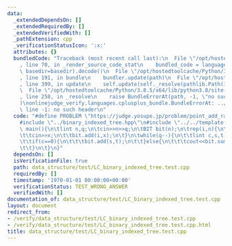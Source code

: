 ```yaml
---
data:
  _extendedDependsOn: []
  _extendedRequiredBy: []
  _extendedVerifiedWith: []
  _pathExtension: cpp
  _verificationStatusIcon: ':x:'
  attributes: {}
  bundledCode: "Traceback (most recent call last):\n  File \"/opt/hostedtoolcache/Python/3.8.5/x64/lib/python3.8/site-packages/onlinejudge_verify/documentation/build.py\"\
    , line 70, in _render_source_code_stat\n    bundled_code = language.bundle(stat.path,\
    \ basedir=basedir).decode()\n  File \"/opt/hostedtoolcache/Python/3.8.5/x64/lib/python3.8/site-packages/onlinejudge_verify/languages/cplusplus.py\"\
    , line 191, in bundle\n    bundler.update(path)\n  File \"/opt/hostedtoolcache/Python/3.8.5/x64/lib/python3.8/site-packages/onlinejudge_verify/languages/cplusplus_bundle.py\"\
    , line 399, in update\n    self.update(self._resolve(pathlib.Path(included), included_from=path))\n\
    \  File \"/opt/hostedtoolcache/Python/3.8.5/x64/lib/python3.8/site-packages/onlinejudge_verify/languages/cplusplus_bundle.py\"\
    , line 258, in _resolve\n    raise BundleErrorAt(path, -1, \"no such header\"\
    )\nonlinejudge_verify.languages.cplusplus_bundle.BundleErrorAt: ../../template.hpp:\
    \ line -1: no such header\n"
  code: "#define PROBLEM \"https://judge.yosupo.jp/problem/point_add_range_sum\"\n\
    #include \"../binary_indexed_tree.hpp\"\n#include \"../../template.hpp\"\n\nint\
    \ main(){\n\tlint n,q;\n\tcin>>n>>q;\n\tBIT bit(n);\n\trep(i,n){\n\t\tlint x;\n\
    \t\tcin>>x;\n\t\tbit.add(i,x);\n\t}\n\twhile(q--){\n\t\tlint c,s,t;\n\t\tcin>>c>>s>>t;\n\
    \t\tif(c==0){\n\t\t\tbit.add(s,t);\n\t\t}else{\n\t\t\tcout<<bit.sum(s,t)<<endl;\n\
    \t\t}\n\t}\n}"
  dependsOn: []
  isVerificationFile: true
  path: data_structure/test/LC_binary_indexed_tree.test.cpp
  requiredBy: []
  timestamp: '1970-01-01 00:00:00+00:00'
  verificationStatus: TEST_WRONG_ANSWER
  verifiedWith: []
documentation_of: data_structure/test/LC_binary_indexed_tree.test.cpp
layout: document
redirect_from:
- /verify/data_structure/test/LC_binary_indexed_tree.test.cpp
- /verify/data_structure/test/LC_binary_indexed_tree.test.cpp.html
title: data_structure/test/LC_binary_indexed_tree.test.cpp
---
```

